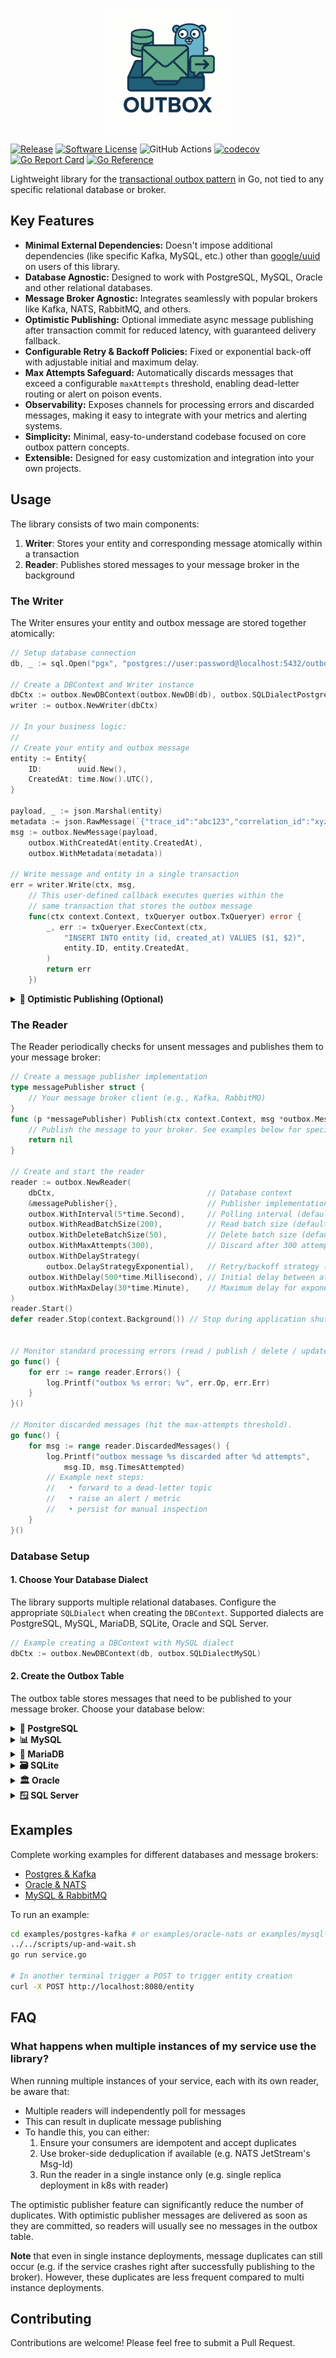<p align="center" class="disable-logo">
<a href="#"><img src="assets/logo.png" width="200"/></a>
</p>


[![Release](https://img.shields.io/github/release/oagudo/outbox.svg?style=flat-square)](https://github.com/oagudo/outbox/releases/latest)
[![Software License](https://img.shields.io/badge/license-MIT-brightgreen.svg?style=flat-square)](LICENSE)
![GitHub Actions](https://github.com/oagudo/outbox/actions/workflows/ci.yml/badge.svg)
[![codecov](https://codecov.io/gh/oagudo/outbox/graph/badge.svg?token=KH1GUAV4VR)](https://codecov.io/gh/oagudo/outbox)
[![Go Report Card](https://goreportcard.com/badge/github.com/oagudo/outbox?style=flat-square)](https://goreportcard.com/report/github.com/oagudo/outbox)
[![Go Reference](https://pkg.go.dev/badge/github.com/oagudo/outbox.svg)](https://pkg.go.dev/github.com/oagudo/outbox)

Lightweight library for the [transactional outbox pattern](https://microservices.io/patterns/data/transactional-outbox.html) in Go, not tied to any specific relational database or broker.

## Key Features

- **Minimal External Dependencies:** Doesn't impose additional dependencies (like specific Kafka, MySQL, etc.) other than [google/uuid](https://github.com/google/uuid) on users of this library.
- **Database Agnostic:** Designed to work with PostgreSQL, MySQL, Oracle and other relational databases.
- **Message Broker Agnostic:** Integrates seamlessly with popular brokers like Kafka, NATS, RabbitMQ, and others.
- **Optimistic Publishing:** Optional immediate async message publishing after transaction commit for reduced latency, with guaranteed delivery fallback.
- **Configurable Retry & Backoff Policies:** Fixed or exponential back-off with adjustable initial and maximum delay.
- **Max Attempts Safeguard:** Automatically discards messages that exceed a configurable `maxAttempts` threshold, enabling dead-letter routing or alert on poison events.
- **Observability:** Exposes channels for processing errors and discarded messages, making it easy to integrate with your metrics and alerting systems.
- **Simplicity:** Minimal, easy-to-understand codebase focused on core outbox pattern concepts.
- **Extensible:** Designed for easy customization and integration into your own projects.

## Usage

The library consists of two main components:

1. **Writer**: Stores your entity and corresponding message atomically within a transaction
2. **Reader**: Publishes stored messages to your message broker in the background

### The Writer

The Writer ensures your entity and outbox message are stored together atomically:

```go
// Setup database connection
db, _ := sql.Open("pgx", "postgres://user:password@localhost:5432/outbox?sslmode=disable")

// Create a DBContext and Writer instance
dbCtx := outbox.NewDBContext(outbox.NewDB(db), outbox.SQLDialectPostgres)
writer := outbox.NewWriter(dbCtx)

// In your business logic:
//
// Create your entity and outbox message
entity := Entity{
    ID:        uuid.New(),
    CreatedAt: time.Now().UTC(),
}

payload, _ := json.Marshal(entity)
metadata := json.RawMessage(`{"trace_id":"abc123","correlation_id":"xyz789"}`)
msg := outbox.NewMessage(payload,
    outbox.WithCreatedAt(entity.CreatedAt),
    outbox.WithMetadata(metadata))

// Write message and entity in a single transaction
err = writer.Write(ctx, msg,
    // This user-defined callback executes queries within the
    // same transaction that stores the outbox message
    func(ctx context.Context, txQueryer outbox.TxQueryer) error {
        _, err := txQueryer.ExecContext(ctx,
            "INSERT INTO entity (id, created_at) VALUES ($1, $2)",
            entity.ID, entity.CreatedAt,
        )
        return err
    })
```

<details>
<summary><strong>🚀 Optimistic Publishing (Optional)</strong></summary>

Optimistic publishing attempts to publish messages immediately after transaction commit, reducing latency while maintaining guaranteed delivery through the background reader as fallback.

#### How It Works

1. Transaction commits (entity + outbox message stored)
2. Immediate publish attempt to broker (asynchronously, will not block the incoming request)
3. On success: message is removed from outbox
4. On failure: background reader handles delivery later

#### Configuration

```go
// Create publisher (see Reader section below)
publisher := &messagePublisher{}

// Enable optimistic publishing in writer
writer := outbox.NewWriter(dbCtx, outbox.WithOptimisticPublisher(publisher))
```

**Important considerations:**
- Publishing happens asynchronously after transaction commit
- Message consumers must be idempotent as messages could be published twice - by the optimistic publisher and the reader (Note: consumer idempotency is a good practice regardless of optimistic publishing, though some brokers also provide deduplication features)
- Publishing failures don't affect your transactions - they don't cause `Write()` to fail

</details>

### The Reader

The Reader periodically checks for unsent messages and publishes them to your message broker:

```go
// Create a message publisher implementation
type messagePublisher struct {
    // Your message broker client (e.g., Kafka, RabbitMQ)
}
func (p *messagePublisher) Publish(ctx context.Context, msg *outbox.Message) error {
    // Publish the message to your broker. See examples below for specific implementations
    return nil
}

// Create and start the reader
reader := outbox.NewReader(
    dbCtx,                                  // Database context
    &messagePublisher{},                    // Publisher implementation
    outbox.WithInterval(5*time.Second),     // Polling interval (default: 10s)
    outbox.WithReadBatchSize(200),          // Read batch size (default: 100)
    outbox.WithDeleteBatchSize(50),         // Delete batch size (default: 20)
    outbox.WithMaxAttempts(300),            // Discard after 300 attempts (default: MaxInt32)
    outbox.WithDelayStrategy(
        outbox.DelayStrategyExponential),   // Retry/backoff strategy (default: Exponential; can also use Fixed)
    outbox.WithDelay(500*time.Millisecond), // Initial delay between attempts (default: 200ms)
    outbox.WithMaxDelay(30*time.Minute),    // Maximum delay for exponential backoff (default: 1h)
)
reader.Start()
defer reader.Stop(context.Background()) // Stop during application shutdown


// Monitor standard processing errors (read / publish / delete / update).
go func() {
    for err := range reader.Errors() {
        log.Printf("outbox %s error: %v", err.Op, err.Err)
    }
}()

// Monitor discarded messages (hit the max-attempts threshold).
go func() {
    for msg := range reader.DiscardedMessages() {
        log.Printf("outbox message %s discarded after %d attempts",
            msg.ID, msg.TimesAttempted)
        // Example next steps:
        //   • forward to a dead-letter topic
        //   • raise an alert / metric
        //   • persist for manual inspection
    }
}()

```

### Database Setup

#### 1. Choose Your Database Dialect

The library supports multiple relational databases. Configure the appropriate `SQLDialect` when creating the `DBContext`. Supported dialects are PostgreSQL, MySQL, MariaDB, SQLite, Oracle and SQL Server.

```go
// Example creating a DBContext with MySQL dialect
dbCtx := outbox.NewDBContext(db, outbox.SQLDialectMySQL)
```

#### 2. Create the Outbox Table

The outbox table stores messages that need to be published to your message broker. Choose your database below:

<details>
<summary><strong>🐘 PostgreSQL</strong></summary>

```sql
CREATE TABLE IF NOT EXISTS outbox (
    id UUID PRIMARY KEY,
    created_at TIMESTAMP WITH TIME ZONE NOT NULL,
    scheduled_at TIMESTAMP WITH TIME ZONE NOT NULL,
    metadata BYTEA,
    payload BYTEA NOT NULL,
    times_attempted INTEGER NOT NULL
);

CREATE INDEX IF NOT EXISTS idx_outbox_created_at ON outbox (created_at);
CREATE INDEX IF NOT EXISTS idx_outbox_scheduled_at ON outbox (scheduled_at);
```
</details>

<details>
<summary><strong>📊 MySQL</strong></summary>

```sql
CREATE TABLE IF NOT EXISTS outbox (
    id BINARY(16) PRIMARY KEY,
    created_at TIMESTAMP(3) NOT NULL,
    scheduled_at TIMESTAMP(3) NOT NULL,
    metadata BLOB,
    payload BLOB NOT NULL,
    times_attempted INT NOT NULL
);

CREATE INDEX idx_outbox_created_at ON outbox (created_at);
CREATE INDEX idx_outbox_scheduled_at ON outbox (scheduled_at);
```
</details>

<details>
<summary><strong>🐬 MariaDB</strong></summary>

```sql
CREATE TABLE IF NOT EXISTS outbox (
    id UUID PRIMARY KEY,
    created_at TIMESTAMP(3) NOT NULL,
    scheduled_at TIMESTAMP(3) NOT NULL,
    metadata BLOB,
    payload BLOB NOT NULL,
    times_attempted INT NOT NULL
);

CREATE INDEX idx_outbox_created_at ON outbox (created_at);
CREATE INDEX idx_outbox_scheduled_at ON outbox (scheduled_at);
```
</details>

<details>
<summary><strong>🗃️ SQLite</strong></summary>

```sql
CREATE TABLE IF NOT EXISTS outbox (
    id TEXT PRIMARY KEY,
    created_at DATETIME NOT NULL,
    scheduled_at DATETIME NOT NULL,
    metadata BLOB,
    payload BLOB NOT NULL,
    times_attempted INTEGER NOT NULL
);

CREATE INDEX IF NOT EXISTS idx_outbox_created_at ON outbox (created_at);
CREATE INDEX IF NOT EXISTS idx_outbox_scheduled_at ON outbox (scheduled_at);
```
</details>

<details>
<summary><strong>🏛️ Oracle</strong></summary>

```sql
CREATE TABLE outbox (
    id RAW(16) PRIMARY KEY,
    created_at TIMESTAMP WITH TIME ZONE NOT NULL,
    scheduled_at TIMESTAMP WITH TIME ZONE NOT NULL,
    metadata BLOB,
    payload BLOB NOT NULL,
    times_attempted NUMBER(10) NOT NULL
);

CREATE INDEX idx_outbox_created_at ON outbox (created_at);
CREATE INDEX idx_outbox_scheduled_at ON outbox (scheduled_at);
```
</details>

<details>
<summary><strong>🪟 SQL Server</strong></summary>

```sql
CREATE TABLE outbox (
    id UNIQUEIDENTIFIER PRIMARY KEY,
    created_at DATETIMEOFFSET(3) NOT NULL,
    scheduled_at DATETIMEOFFSET(3) NOT NULL,
    metadata VARBINARY(MAX),
    payload VARBINARY(MAX) NOT NULL,
    times_attempted INT NOT NULL
);

CREATE INDEX idx_outbox_created_at ON outbox (created_at);
CREATE INDEX idx_outbox_scheduled_at ON outbox (scheduled_at);
```
</details>

## Examples

Complete working examples for different databases and message brokers:

- [Postgres & Kafka](./examples/postgres-kafka/service.go)
- [Oracle & NATS](./examples/oracle-nats/service.go)
- [MySQL & RabbitMQ](./examples/mysql-rabbitmq/service.go)

To run an example:

```bash
cd examples/postgres-kafka # or examples/oracle-nats or examples/mysql-rabitmq
../../scripts/up-and-wait.sh
go run service.go

# In another terminal trigger a POST to trigger entity creation
curl -X POST http://localhost:8080/entity
```

## FAQ

### What happens when multiple instances of my service use the library?

When running multiple instances of your service, each with its own reader, be aware that:

- Multiple readers will independently poll for messages
- This can result in duplicate message publishing
- To handle this, you can either:
  1. Ensure your consumers are idempotent and accept duplicates
  2. Use broker-side deduplication if available (e.g. NATS JetStream's Msg-Id)
  3. Run the reader in a single instance only (e.g. single replica deployment in k8s with reader)

The optimistic publisher feature can significantly reduce the number of duplicates. With optimistic publisher messages are delivered as soon as they are committed, so readers will usually see no messages in the outbox table.

**Note** that even in single instance deployments, message duplicates can still occur (e.g. if the service crashes right after successfully publishing to the broker). However, these duplicates are less frequent compared to multi instance deployments.

## Contributing

Contributions are welcome! Please feel free to submit a Pull Request.